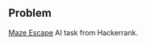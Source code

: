 Problem
-------

[Maze Escape](https://www.hackerrank.com/challenges/maze-escape) AI task from Hackerrank.